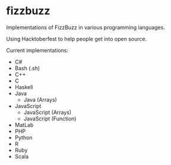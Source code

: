 # fizzbuzz

Implementations of FizzBuzz in various programming languages.

Using Hacktoberfest to help people get into open source.

Current implementations:

- C#
- Bash (.sh)
- C++
- C
- Haskell
- Java
  - Java (Arrays)
- JavaScript
  - JavaScript (Arrays)
  - JavaScript (Function)
- MatLab
- PHP
- Python
- R
- Ruby
- Scala
